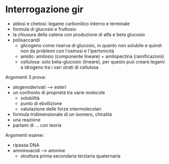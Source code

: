 # Interrogazione gir
- aldosi e chetosi: legame carbonilico interno e terminale
- formula di glucosio e fruttosio
- la chiusura della catena con produzione di alfa e beta glucosio
- polisaccaridi
    - glicogeno come riserva di glucosio, in quanto non solubile e quindi non da problemi con l'osmosi e l'ipertonicità
    - amido: amilosio (componente lineare) + amilopectina (ramificazioni)
    - cellulosa: solo beta-glucosio (lineare), per questo può creare legami a idrogeno tra i vari strati di cellulosa

Argomenti 3 prova:
- alogenoderivati --> esteri
- un confronto di proprietà tra varie molecole
    - solubilità
    - punto di ebollizione
    - valutazione delle forze intermolecolari
- formula tridimensionale di un isomero, chiralità
- una reazione
- parlami di ... con teoria


Argomenti esame:
- ripassa DNA
- amminoacidi --> ammine
    - struttura prima secondaria terziaria quaternaria